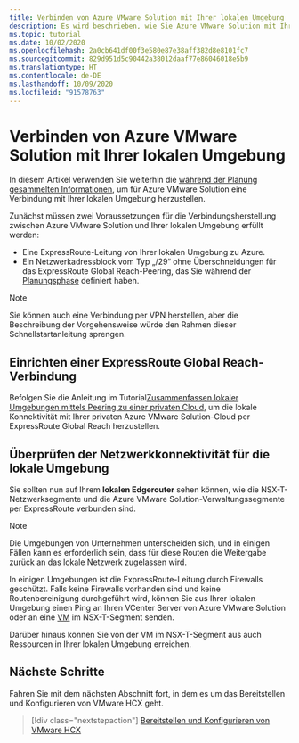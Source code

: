 ```yaml
---
title: Verbinden von Azure VMware Solution mit Ihrer lokalen Umgebung
description: Es wird beschrieben, wie Sie Azure VMware Solution mit Ihrer lokalen Umgebung verbinden.
ms.topic: tutorial
ms.date: 10/02/2020
ms.openlocfilehash: 2a0cb641df00f3e580e87e38aff382d8e8101fc7
ms.sourcegitcommit: 829d951d5c90442a38012daaf77e86046018e5b9
ms.translationtype: HT
ms.contentlocale: de-DE
ms.lasthandoff: 10/09/2020
ms.locfileid: "91578763"
---
```

# <a name="connect-azure-vmware-solution-to-your-on-premises-environment"></a>Verbinden von Azure VMware Solution mit Ihrer lokalen Umgebung

In diesem Artikel verwenden Sie weiterhin die [während der Planung gesammelten Informationen](production-ready-deployment-steps.md), um für Azure VMware Solution eine Verbindung mit Ihrer lokalen Umgebung herzustellen.

Zunächst müssen zwei Voraussetzungen für die Verbindungsherstellung zwischen Azure VMware Solution und Ihrer lokalen Umgebung erfüllt werden:

- Eine ExpressRoute-Leitung von Ihrer lokalen Umgebung zu Azure.
- Ein Netzwerkadressblock vom Typ „/29“ ohne Überschneidungen für das ExpressRoute Global Reach-Peering, das Sie während der [Planungsphase](production-ready-deployment-steps.md) definiert haben.

>[!NOTE]
> Sie können auch eine Verbindung per VPN herstellen, aber die Beschreibung der Vorgehensweise würde den Rahmen dieser Schnellstartanleitung sprengen.

## <a name="establish-an-expressroute-global-reach-connection"></a>Einrichten einer ExpressRoute Global Reach-Verbindung

Befolgen Sie die Anleitung im Tutorial[Zusammenfassen lokaler Umgebungen mittels Peering zu einer privaten Cloud](tutorial-expressroute-global-reach-private-cloud.md), um die lokale Konnektivität mit Ihrer privaten Azure VMware Solution-Cloud per ExpressRoute Global Reach herzustellen.



## <a name="verify-on-premises-network-connectivity"></a>Überprüfen der Netzwerkkonnektivität für die lokale Umgebung

Sie sollten nun auf Ihrem **lokalen Edgerouter** sehen können, wie die NSX-T-Netzwerksegmente und die Azure VMware Solution-Verwaltungssegmente per ExpressRoute verbunden sind.

>[!NOTE]
>Die Umgebungen von Unternehmen unterscheiden sich, und in einigen Fällen kann es erforderlich sein, dass für diese Routen die Weitergabe zurück an das lokale Netzwerk zugelassen wird.  

In einigen Umgebungen ist die ExpressRoute-Leitung durch Firewalls geschützt.  Falls keine Firewalls vorhanden sind und keine Routenbereinigung durchgeführt wird, können Sie aus Ihrer lokalen Umgebung einen Ping an Ihren VCenter Server von Azure VMware Solution oder an eine [VM](deploy-azure-vmware-solution.md#add-a-vm-on-the-nsx-t-network-segment) im NSX-T-Segment senden.

Darüber hinaus können Sie von der VM im NSX-T-Segment aus auch Ressourcen in Ihrer lokalen Umgebung erreichen.

## <a name="next-steps"></a>Nächste Schritte

Fahren Sie mit dem nächsten Abschnitt fort, in dem es um das Bereitstellen und Konfigurieren von VMware HCX geht.

> [!div class="nextstepaction"]
> [Bereitstellen und Konfigurieren von VMware HCX](tutorial-deploy-vmware-hcx.md)